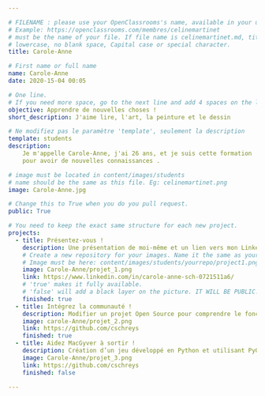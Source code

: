 ```yaml
---

# FILENAME : please use your OpenClassrooms's name, available in your url.
# Example: https://openclassrooms.com/membres/celinemartinet
# must be the name of your file. If file name is celinemartinet.md, title is celinemartinet.
# lowercase, no blank space, Capital case or special character.
title: Carole-Anne

# First name or full name
name: Carole-Anne
date: 2020-15-04 00:05

# One line.
# If you need more space, go to the next line and add 4 spaces on the left, as in 'description'.
objective: Apprendre de nouvelles choses !
short_description: J'aime lire, l'art, la peinture et le dessin 

# Ne modifiez pas le paramètre 'template', seulement la description
template: students
description:
    Je m'appelle Carole-Anne, j'ai 26 ans, et je suis cette formation
    pour avoir de nouvelles connaissances .

# image must be located in content/images/students
# name should be the same as this file. Eg: celinemartinet.png
image: Carole-Anne.jpg

# Change this to True when you do you pull request.
public: True

# You need to keep the exact same structure for each new project.
projects:
  - title: Présentez-vous !
    description: Une présentation de moi-même et un lien vers mon LinkedIn.
    # Create a new repository for your images. Name it the same as your nickname and profile picture.
    # Image must be here: content/images/students/yourrepo/project1.png
    image: Carole-Anne/projet_1.png
    link: https://www.linkedin.com/in/carole-anne-sch-0721511a6/
    # 'true' makes it fully available.
    # 'false' will add a black layer on the picture. IT WILL BE PUBLIC!
    finished: true
  - title: Intégrez la communauté !
    description: Modifier un projet Open Source pour comprendre le fonctionnement de Git, de Github et des PR. 
    image: carole-Anne/projet_2.png
    link: https://github.com/cschreys
    finished: true
  - title: Aidez MacGyver à sortir !
    description: Création d’un jeu développé en Python et utilisant PyGame.
    image: Carole-Anne/projet_3.png
    link: https://github.com/cschreys
    finished: false
    
---
```

